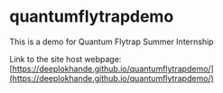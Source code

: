 # quantumflytrapdemo
This is a demo for Quantum Flytrap Summer Internship

Link to the site host webpage: [https://deeplokhande.github.io/quantumflytrapdemo/](https://deeplokhande.github.io/quantumflytrapdemo/)
